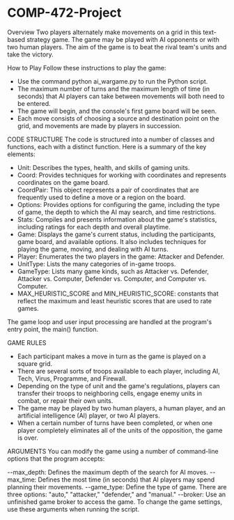 # COMP-472-Project

Overview
Two players alternately make movements on a grid in this text-based strategy game. The game may be played with AI opponents or with two human players. The aim of the game is to beat the rival team's units and take the victory.


How to Play
Follow these instructions to play the game:
- Use the command python ai_wargame.py to run the Python script.
- The maximum number of turns and the maximum length of time (in seconds) that AI players can take between movements will both need to be entered.
- The game will begin, and the console's first game board will be seen.
- Each move consists of choosing a source and destination point on the grid, and movements are made by players in succession.


CODE STRUCTURE
The code is structured into a number of classes and functions, each with a distinct function. Here is a summary of the key elements:
- Unit: Describes the types, health, and skills of gaming units.
- Coord: Provides techniques for working with coordinates and represents coordinates on the game board.
- CoordPair: This object represents a pair of coordinates that are frequently used to define a move or a region on the board.
- Options: Provides options for configuring the game, including the type of game, the depth to which the AI may search, and time restrictions.
- Stats: Compiles and presents information about the game's statistics, including ratings for each depth and overall playtime.
- Game: Displays the game's current status, including the participants, game board, and available options. It also includes techniques for playing the game, moving, and dealing with AI turns.
- Player: Enumerates the two players in the game: Attacker and Defender.
- UnitType: Lists the many categories of in-game troops.
- GameType: Lists many game kinds, such as Attacker vs. Defender, Attacker vs. Computer, Defender vs. Computer, and Computer vs. Computer.
- MAX_HEURISTIC_SCORE and MIN_HEURISTIC_SCORE: constants that reflect the maximum and least heuristic scores that are used to rate games.

The game loop and user input processing are handled at the program's entry point, the main() function.


GAME RULES
+ Each participant makes a move in turn as the game is played on a square grid.
+ There are several sorts of troops available to each player, including AI, Tech, Virus, Programme, and Firewall.
+ Depending on the type of unit and the game's regulations, players can transfer their troops to neighboring cells, engage enemy units in combat, or repair their own units.
+ The game may be played by two human players, a human player, and an artificial intelligence (AI) player, or two AI players.
+ When a certain number of turns have been completed, or when one player completely eliminates all of the units of the opposition, the game is over.


ARGUMENTS 
You can modify the game using a number of command-line options that the program accepts:

--max_depth: Defines the maximum depth of the search for AI moves.
--max_time: Defines the most time (in seconds) that AI players may spend planning their movements.
--game_type: Define the type of game. There are three options: "auto," "attacker," "defender," and "manual."
--broker: Use an unfinished game broker to access the game.
To change the game settings, use these arguments when running the script.




